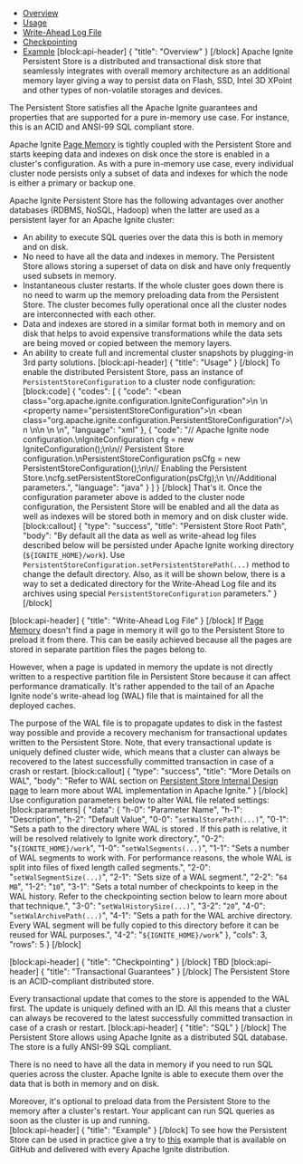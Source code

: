 * [Overview](#section-overview)
* [Usage](#section-usage)
* [Write-Ahead Log File](#section-write-ahead-log-file)
* [Checkpointing](#section-checkpointing) 
* [Example](#section-example)
[block:api-header]
{
  "title": "Overview"
}
[/block]
Apache Ignite Persistent Store is a distributed and transactional disk store that seamlessly integrates with overall memory architecture as an additional memory layer giving a way to persist data on Flash, SSD, Intel 3D XPoint and other types of non-volatile storages and devices.

The Persistent Store satisfies all the Apache Ignite guarantees and properties that are supported for a pure in-memory use case. For instance, this is an ACID and ANSI-99 SQL compliant store.  
 
Apache Ignite [Page Memory](doc:page-memory) is tightly coupled with the Persistent Store and starts keeping data and indexes on disk once the store is enabled in a cluster's configuration. As with a pure in-memory use case, every individual cluster node persists only a subset of data and indexes for which the node is either a primary or backup one.

Apache Ignite Persistent Store has the following advantages over another databases (RDBMS, NoSQL, Hadoop) when the latter are used as a persistent layer for an Apache Ignite cluster:
* An ability to execute SQL queries over the data this is both in memory and on disk.
* No need to have all the data and indexes in memory. The Persistent Store allows storing a superset of data on disk and have only frequently used subsets in memory.
* Instantaneous cluster restarts. If the whole cluster goes down there is no need to warm up the memory preloading data from the Persistent Store. The cluster becomes fully operational once all the cluster nodes are interconnected with each other.
* Data and indexes are stored in a similar format both in memory and on disk that helps to avoid expensive transformations while the data sets are being moved or copied between the memory layers. 
* An ability to create full and incremental cluster snapshots by plugging-in 3rd party solutions.
[block:api-header]
{
  "title": "Usage"
}
[/block]
To enable the distributed Persistent Store, pass an instance of `PersistentStoreConfiguration` to a cluster node configuration: 
[block:code]
{
  "codes": [
    {
      "code": "<bean class=\"org.apache.ignite.configuration.IgniteConfiguration\">\n  <!-- Enabling Apache Ignite Persistent Store. -->\n  <property name=\"persistentStoreConfiguration\">\n    <bean class=\"org.apache.ignite.configuration.PersistentStoreConfiguration\"/>\n  </property>\n\n  <!-- Additional setting. -->\n \n</bean>",
      "language": "xml"
    },
    {
      "code": "// Apache Ignite node configuration.\nIgniteConfiguration cfg = new IgniteConfiguration();\n\n// Persistent Store configuration.\nPersistentStoreConfiguration psCfg = new PersistentStoreConfiguration();\n\n// Enabling the Persistent Store.\ncfg.setPersistentStoreConfiguration(psCfg);\n        \n//Additional parameters.",
      "language": "java"
    }
  ]
}
[/block]
That's it. Once the configuration parameter above is added to the cluster node configuration, the Persistent Store will be enabled and all the data as well as indexes will be stored both in memory and on disk cluster wide.
[block:callout]
{
  "type": "success",
  "title": "Persistent Store Root Path",
  "body": "By default all the data as well as write-ahead log files described below will be persisted under Apache Ignite working directory (`${IGNITE_HOME}/work`). Use `PersistentStoreConfiguration.setPersistentStorePath(...)` method to change the default directory. Also, as it will be shown below, there is a way to set a dedicated directory for the Write-Ahead Log file and its archives using special `PersistentStoreConfiguration` parameters."
}
[/block]

[block:api-header]
{
  "title": "Write-Ahead Log File"
}
[/block]
If [Page Memory](doc:page-memory) doesn't find a page in memory it will go to the Persistent Store to preload it from there. This can be easily achieved because all the pages are stored in separate partition files the pages belong to.

However, when a page is updated in memory the update is not directly written to a respective partition file in Persistent Store because it can affect performance dramatically. It's rather appended to the tail of an Apache Ignite node's write-ahead log (WAL) file that is maintained for all the deployed caches.

The purpose of the WAL file is to propagate updates to disk in the fastest way possible and provide a recovery mechanism for transactional updates written to the Persistent Store. Note, that every transactional update is uniquely defined cluster wide, which means that a cluster can always be recovered to the latest successfully committed transaction in case of a crash or restart.
[block:callout]
{
  "type": "success",
  "title": "More Details on WAL",
  "body": "Refer to WAL section on [Persistent Store Internal Design page](https://cwiki.apache.org/confluence/display/IGNITE/Persistent+Store+Internal+Design#PersistentStoreInternalDesign-Write-Ahead-Log) to learn more about WAL implementation in Apache Ignite."
}
[/block]
Use configuration parameters below to alter WAL file related settings:
[block:parameters]
{
  "data": {
    "h-0": "Parameter Name",
    "h-1": "Description",
    "h-2": "Default Value",
    "0-0": "`setWalStorePath(...)`",
    "0-1": "Sets a path to the directory where WAL is stored . If this path is relative, it will be resolved relatively to Ignite work directory.",
    "0-2": "`${IGNITE_HOME}/work`",
    "1-0": "`setWalSegments(...)`",
    "1-1": "Sets a number of WAL segments to work with. For performance reasons, the whole WAL is split into files of fixed length called segments.",
    "2-0": "`setWalSegmentSize(...)`",
    "2-1": "Sets size of a WAL segment.",
    "2-2": "`64 MB`",
    "1-2": "`10`",
    "3-1": "Sets a total number of checkpoints to keep in the WAL history. Refer to the checkpointing section below to learn more about that technique.",
    "3-0": "`setWalHistorySize(...)`",
    "3-2": "`20`",
    "4-0": "`setWalArchivePath(...)`",
    "4-1": "Sets a path for the WAL archive directory. Every WAL segment will be fully copied to this directory before it can be reused for WAL purposes.",
    "4-2": "`${IGNITE_HOME}/work`"
  },
  "cols": 3,
  "rows": 5
}
[/block]

[block:api-header]
{
  "title": "Checkpointing"
}
[/block]
TBD
[block:api-header]
{
  "title": "Transactional Guarantees"
}
[/block]
The Persistent Store is an ACID-compliant distributed store.

Every transactional update that comes to the store is appended to the WAL first. The update is uniquely defined with an ID. All this means that a cluster can always be recovered to the latest successfully committed transaction in case of a crash or restart.
[block:api-header]
{
  "title": "SQL"
}
[/block]
The Persistent Store allows using Apache Ignite as a distributed SQL database. The store is a fully ANSI-99 SQL compliant.

There is no need to have all the data in memory if you need to run SQL queries across the cluster. Apache Ignite is able to execute them over the data that is both in memory and on disk. 

Moreover, it's optional to preload data from the Persistent Store to the memory after a cluster's restart. Your applicant can run SQL queries as soon as the cluster is up and running.  
[block:api-header]
{
  "title": "Example"
}
[/block]
To see how the Persistent Store can be used in practice give a try to [this](https://github.com/apache/ignite/tree/ignite-5267/examples/src/main/java/org/apache/ignite/examples/persistentstore) example that is available on GitHub and delivered with every Apache Ignite distribution.